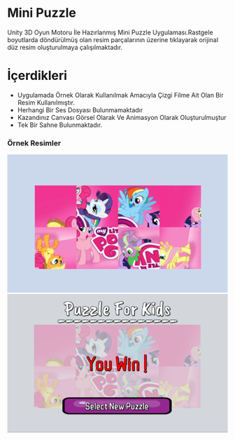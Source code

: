 # Mini Puzzle

Unity 3D Oyun Motoru İle Hazırlanmış Mini Puzzle Uygulaması.Rastgele boyutlarda döndürülmüş olan resim parçalarının üzerine tıklayarak orijinal düz resim oluşturulmaya çalışılmaktadır.

# İçerdikleri

- Uygulamada Örnek Olarak Kullanılmak Amacıyla Çizgi Filme Ait Olan Bir Resim Kullanılmıştır.<br>
- Herhangi Bir Ses Dosyası Bulunmamaktadır<br>
- Kazandınız Canvası Görsel Olarak Ve Animasyon Olarak Oluşturulmuştur<br>
- Tek Bir Sahne Bulunmaktadır.<br>

### Örnek Resimler

![Resim1](https://github.com/berkekurnaz/UnityEngineExamples-/blob/master/MiniPuzzle/img1.png)
![Resim2](https://github.com/berkekurnaz/UnityEngineExamples-/blob/master/MiniPuzzle/img2.png)
